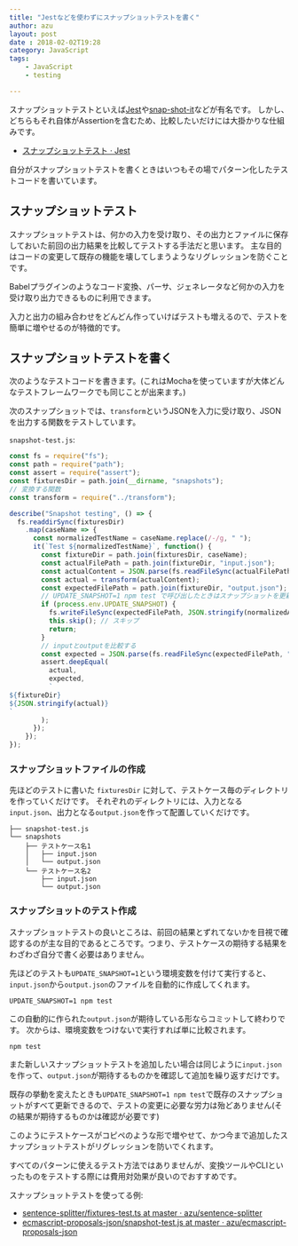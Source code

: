```yaml
---
title: "Jestなどを使わずにスナップショットテストを書く"
author: azu
layout: post
date : 2018-02-02T19:28
category: JavaScript
tags:
    - JavaScript
    - testing

---
```


スナップショットテストといえば[Jest](https://github.com/facebook/jest "Jest")や[snap-shot-it](https://github.com/bahmutov/snap-shot-it "snap-shot-it")などが有名です。
しかし、どちらもそれ自体がAssertionを含むため、比較したいだけには大掛かりな仕組みです。

- [スナップショットテスト · Jest](https://facebook.github.io/jest/docs/ja/snapshot-testing.html "スナップショットテスト · Jest")

自分がスナップショットテストを書くときはいつもその場でパターン化したテストコードを書いています。

## スナップショットテスト

スナップショットテストは、何かの入力を受け取り、その出力とファイルに保存しておいた前回の出力結果を比較してテストする手法だと思います。
主な目的はコードの変更して既存の機能を壊してしまうようなリグレッションを防ぐことです。

Babelプラグインのようなコード変換、パーサ、ジェネレータなど何かの入力を受け取り出力できるものに利用できます。

入力と出力の組み合わせをどんどん作っていけばテストも増えるので、テストを簡単に増やせるのが特徴的です。

## スナップショットテストを書く

次のようなテストコードを書きます。(これはMochaを使っていますが大体どんなテストフレームワークでも同じことが出来ます。)

次のスナップショットでは、`transform`というJSONを入力に受け取り、JSONを出力する関数をテストしています。

`snapshot-test.js`:

```js
const fs = require("fs");
const path = require("path");
const assert = require("assert");
const fixturesDir = path.join(__dirname, "snapshots");
// 変換する関数
const transform = require("../transform");

describe("Snapshot testing", () => {
  fs.readdirSync(fixturesDir)
    .map(caseName => {
      const normalizedTestName = caseName.replace(/-/g, " ");
      it(`Test ${normalizedTestName}`, function() {
        const fixtureDir = path.join(fixturesDir, caseName);
        const actualFilePath = path.join(fixtureDir, "input.json");
        const actualContent = JSON.parse(fs.readFileSync(actualFilePath, "utf-8"));
        const actual = transform(actualContent);
        const expectedFilePath = path.join(fixtureDir, "output.json");
        // UPDATE_SNAPSHOT=1 npm test で呼び出したときはスナップショットを更新
        if (process.env.UPDATE_SNAPSHOT) {
          fs.writeFileSync(expectedFilePath, JSON.stringify(normalizedActual, null, 4));
          this.skip(); // スキップ
          return;
        }
        // inputとoutputを比較する
        const expected = JSON.parse(fs.readFileSync(expectedFilePath, "utf-8"));
        assert.deepEqual(
          actual,
          expected,
          `
${fixtureDir}
${JSON.stringify(actual)}
`
        );
      });
    });
});
```

### スナップショットファイルの作成

先ほどのテストに書いた `fixturesDir` に対して、テストケース毎のディレクトリを作っていくだけです。
それぞれのディレクトリには、入力となる`input.json`、出力となる`output.json`を作って配置していくだけです。


```
├── snapshot-test.js
└── snapshots
    ├── テストケース名1
    │   ├── input.json
    │   └── output.json
    └── テストケース名2
        ├── input.json
        └── output.json
```

### スナップショットのテスト作成

スナップショットテストの良いところは、前回の結果とずれてないかを目視で確認するのが主な目的であるところです。つまり、テストケースの期待する結果をわざわざ自分で書く必要はありません。

先ほどのテストも`UPDATE_SNAPSHOT=1`という環境変数を付けて実行すると、`input.json`から`output.json`のファイルを自動的に作成してくれます。

    UPDATE_SNAPSHOT=1 npm test
    
この自動的に作られた`output.json`が期待している形ならコミットして終わりです。
次からは、環境変数をつけないで実行すれば単に比較されます。

    npm test 

また新しいスナップショットテストを追加したい場合は同じように`input.json`を作って、`output.json`が期待するものかを確認して追加を繰り返すだけです。

既存の挙動を変えたときも`UPDATE_SNAPSHOT=1 npm test`で既存のスナップショットがすべて更新できるので、テストの変更に必要な労力は殆どありません(その結果が期待するものかは確認が必要です)

このようにテストケースがコピペのような形で増やせて、かつ今まで追加したスナップショットテストがリグレッションを防いでくれます。

すべてのパターンに使えるテスト方法ではありませんが、変換ツールやCLIといったものをテストする際には費用対効果が良いのでおすすめです。

スナップショットテストを使ってる例:

- [sentence-splitter/fixtures-test.ts at master · azu/sentence-splitter](https://github.com/azu/sentence-splitter/blob/master/test/fixtures-test.ts)
- [ecmascript-proposals-json/snapshot-test.js at master · azu/ecmascript-proposals-json](https://github.com/azu/ecmascript-proposals-json/blob/master/test/snapshot-test.js)
